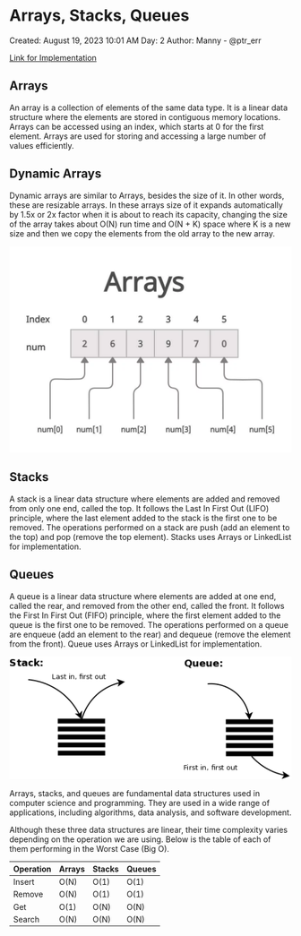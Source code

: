 # Arrays, Stacks, Queues

Created: August 19, 2023 10:01 AM
Day: 2
Author: Manny - @ptr_err

[Link for Implementation](https://github.com/manmeetsingh7781/100DaysOfCode/tree/main/Day%202/Day%202%20-%20Code)

## Arrays

An array is a collection of elements of the same data type. It is a linear data structure where the elements are stored in contiguous memory locations. Arrays can be accessed using an index, which starts at 0 for the first element. Arrays are used for storing and accessing a large number of values efficiently.

## Dynamic Arrays

Dynamic arrays are similar to Arrays, besides the size of it. In other words, these are resizable arrays. In these arrays size of it expands automatically by 1.5x or 2x factor when it is about to reach its capacity, changing the size of the array takes about O(N) run time and O(N + K) space where K is a new size and then we copy the elements from the old array to the new array. 

![Arrays](https://github.com/manmeetsingh7781/100DaysOfCode/blob/main/Day%202/Day%202%20-%20Images/arrays.png)

## Stacks

A stack is a linear data structure where elements are added and removed from only one end, called the top. It follows the Last In First Out (LIFO) principle, where the last element added to the stack is the first one to be removed. The operations performed on a stack are push (add an element to the top) and pop (remove the top element). Stacks uses Arrays or LinkedList for implementation.

## Queues

A queue is a linear data structure where elements are added at one end, called the rear, and removed from the other end, called the front. It follows the First In First Out (FIFO) principle, where the first element added to the queue is the first one to be removed. The operations performed on a queue are enqueue (add an element to the rear) and dequeue (remove the element from the front). Queue uses Arrays or LinkedList for implementation.

![Stacks and Queues](https://github.com/manmeetsingh7781/100DaysOfCode/blob/main/Day%202/Day%202%20-%20Images/stacks_queues.png)

Arrays, stacks, and queues are fundamental data structures used in computer science and programming. They are used in a wide range of applications, including algorithms, data analysis, and software development.

Although these three data structures are linear, their time complexity varies depending on the operation we are using. Below is the table of each of them performing in the Worst Case (Big O).

| Operation | Arrays | Stacks | Queues |
| --- | --- | --- | --- |
| Insert | O(N) | O(1) | O(1) |
| Remove | O(N) | O(1) | O(1)  |
| Get | O(1) | O(N) | O(N) |
| Search | O(N) | O(N) | O(N) |

